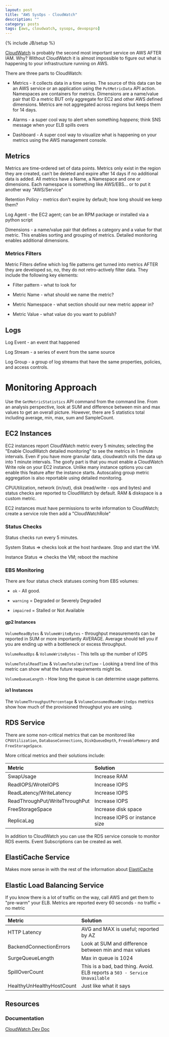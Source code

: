 ```yaml
---
layout: post
title: "AWS SysOps - CloudWatch"
description: ""
category: posts
tags: [aws, cloudwatch, sysops, devopspro]
---
```

{% include JB/setup %}

[CloudWatch](http://docs.aws.amazon.com/AmazonCloudWatch/latest/monitoring/WhatIsCloudWatch.html) is probably the second most important service on AWS AFTER IAM. Why? Without CloudWatch it is almost impossible to figure out what is happening to your infrastructure running on AWS.

There are three parts to CloudWatch:

* Metrics - it collects data in a time series. The source of this data can be an AWS service or an application using the `PutMetricData` API action. Namespaces are containers for metrics. Dimensions are a name/value pair that ID a metric BUT only aggregate for EC2 and other AWS defined dimensions. Metrics are not aggregated across regions but keeps them for 14 days.

* Alarms - a super cool way to alert when something *happens*; think SNS message when your ELB spills overs

* Dashboard - A super cool way to visualize what is happening on your metrics using the AWS management console.

## Metrics

Metrics are time-ordered set of data points. Metrics only exist in the region they are created, can't be deleted and expire after 14 days if no additional data is added. All metrics have a Name, a Namespace and one or dimensions. Each namespace is something like AWS/EBS... or to put it another way "AWS/Service"

Retention Policy - metrics don't expire by default; how long should we keep them?

Log Agent - the EC2 agent; can be an RPM package or installed via a python script

Dimensions - a name/value pair that defines a category and a value for that metric. This enables sorting and grouping of metrics. Detailed monitoring enables additional dimensions.

### Metrics Filters

Metric Filters define which log file patterns get turned into metrics AFTER they are developed so, no, they do not retro-actively filter data. They include the following key elements:

 - Filter pattern - what to look for

 - Metric Name - what should we name the metric?

 - Metric Namespace - what section should our new metric appear in?

 - Metric Value - what value do you want to publish?


## Logs

Log Event - an event that happened

Log Stream - a series of event from the same source

Log Group - a group of log streams that have the same properties, policies, and access controls. 

# Monitoring Approach

Use the `GetMetricStatistics` API command from the command line. From an analysis perspective, look at SUM and difference between min and max values to get an overall picture. However, there are 5 statistics total including average, min, max, sum and SampleCount.

## EC2 Instances

EC2 instances report CloudWatch metric every 5 minutes; selecting the "Enable CloudWatch detailed monitoring" to see the metrics in 1 minute intervals. Even if you have more granular data, cloudwatch rolls the data up into 1 minute intervals. The goofy part is that you must enable a CloudWatch Write role on your EC2 instance. Unlike many instance options you can enable this feature after the instance starts. Autoscaling group metric aggregation is also reportable using detailed monitoring.

CPUUtilization, network (in/out), disk (read/write - ops and bytes) and status checks are reported to CloudWatch by default. RAM & diskspace is a custom metric. 

EC2 instances must have permissions to write information to CloudWatch; create a service role then add a "CloudWatchRole"

### Status Checks

Status checks run every 5 minutes. 

System Status => checks look at the host hardware. Stop and start the VM.

Instance Status => checks the VM; reboot the machine

### EBS Monitoring

There are four status check statuses coming from EBS volumes:

 - `ok` - All good.

- `warning` = Degraded or Severely Degraded

- `impaired` = Stalled or Not Available 


#### gp2 Instances

`VolumeReadBytes` & `VolumeWriteBytes` - throughput measurements can be reported in SUM or more importantly AVERAGE. Average should tell you if you are ending up with a bottleneck or excess throughput.

`VolumeReadOps` & `VolumeWriteBytes` - This tells up the number of IOPS

`VolumeTotalReadTime` & `VolumeTotalWriteTime` - Looking a trend line of this metric can show what the future requirements might be.

`VolumeQueueLength` - How long the queue is can determine usage patterns. 

#### io1 Instances

The `VolumeThroughputPercentage` & `VolumeConsumedReadWriteOps` metrics show how much of the provisioned throughput you are using. 

## RDS Service

There are some non-critical metrics that can be monitored like `CPUUtilization`, `DatabaseConnections`, `DiskQueueDepth`, `FreeableMemory` and `FreeStorageSpace`.

More critical metrics and their solutions include:

| **Metric**  | **Solution**  |
|:-----------------------------------------|:--------------------------------------------------------| 
| SwapUsage | Increase RAM |
|ReadIOPS/WroteIOPS| Increase IOPS |
|ReadLatency/WriteLatency| Increase IOPS |
|ReadThroughPut/WriteThroughPut| Increase IOPS |
|FreeStorageSpace| Increase disk space |
|ReplicaLag | Increase IOPS or instance size |

In addition to CloudWatch you can use the RDS service console to monitor RDS events. Event Subscriptions can be created as well. 

## ElastiCache Service

Makes more sense in with the rest of the information about [ElastiCache]({{BASE_PATH}}/posts/aws-sysops-elasticache) 

## Elastic Load Balancing Service

If you know there is a lot of traffic on the way, call AWS and get them to "pre-warm" your ELB. Metrics are reported every 60 seconds - no traffic = no metric

| **Metric**  | **Solution**  |
|:-----------------------------------------|:--------------------------------------------------------| 
| HTTP Latency | AVG and MAX is useful; reported by AZ |
| BackendConnectionErrors | Look at SUM and difference between min and max values |
| SurgeQueueLength | Max in queue is 1024 |
| SpillOverCount | This is a bad, bad thing. Avoid. ELB reports a `503 - Service Unavailable` |
| HealthyUnHealthyHostCount | Just like what it says |

## Resources

### Documentation

[CloudWatch Dev Doc](https://aws.amazon.com/cloudwatch/developer-resources/)
